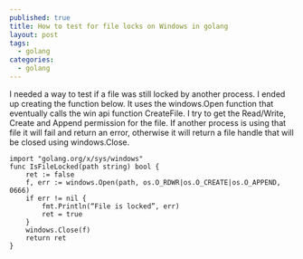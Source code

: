 ```yaml
---
published: true
title: How to test for file locks on Windows in golang
layout: post
tags: 
  - golang
categories: 
  - golang
---
```


I needed a way to test if a file was still locked by another process.  I ended up creating the function below.  It uses the windows.Open function that eventually calls the win api function CreateFile.  I try to get the Read/Write, Create and Append permission for the file.  If another process is using that file it will fail and return an error, otherwise it will return a file handle that will be closed using windows.Close.


	import "golang.org/x/sys/windows"
	func IsFileLocked(path string) bool { 
		ret := false 
		f, err := windows.Open(path, os.O_RDWR|os.O_CREATE|os.O_APPEND, 0666) 
		if err != nil { 
			fmt.Println(“File is locked”, err) 
			ret = true 
		} 
		windows.Close(f) 
		return ret 
	}
